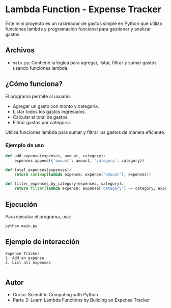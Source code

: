 # Lambda Function - Expense Tracker

Este mini proyecto es un rastreador de gastos simple en Python que utiliza funciones lambda y programación funcional para gestionar y analizar gastos.

## Archivos
- `main.py`: Contiene la lógica para agregar, listar, filtrar y sumar gastos usando funciones lambda.

## ¿Cómo funciona?
El programa permite al usuario:
- Agregar un gasto con monto y categoría.
- Listar todos los gastos ingresados.
- Calcular el total de gastos.
- Filtrar gastos por categoría.

Utiliza funciones lambda para sumar y filtrar los gastos de manera eficiente.

### Ejemplo de uso
```python
def add_expense(expenses, amount, category):
    expenses.append({'amount': amount, 'category': category})

def total_expenses(expenses):
    return sum(map(lambda expense: expense['amount'], expenses))

def filter_expenses_by_category(expenses, category):
    return filter(lambda expense: expense['category'] == category, expenses)
```

## Ejecución
Para ejecutar el programa, usa:

```bash
python main.py
```

## Ejemplo de interacción
```
Expense Tracker
1. Add an expense
2. List all expenses
...
```

## Autor
- Curso: Scientific Computing with Python
- Parte 3: Learn Lambda Functions by Building an Expense Tracker
